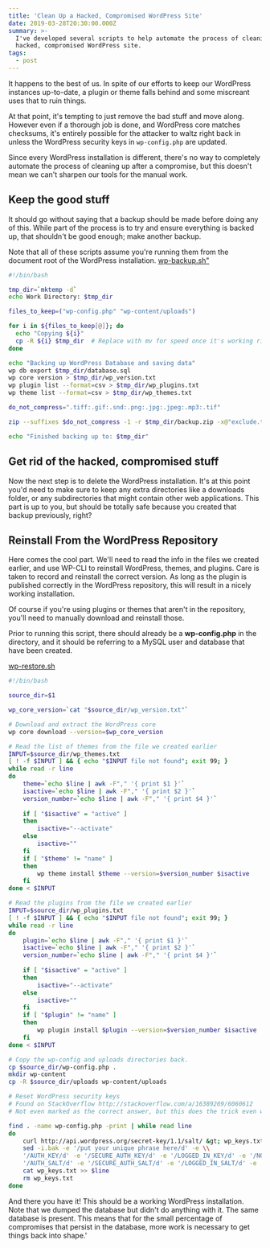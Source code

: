 ```yaml
---
title: 'Clean Up a Hacked, Compromised WordPress Site'
date: 2019-03-28T20:30:00.000Z
summary: >-
  I've developed several scripts to help automate the process of cleaning up a
  hacked, compromised WordPress site.
tags:
  - post
---
```

It happens to the best of us. In spite of our efforts to keep our WordPress instances up-to-date, a plugin or theme falls behind and some miscreant uses that to ruin things.

At that point, it's tempting to just remove the bad stuff and move along. However even if a thorough job is done, and WordPress core matches checksums, it's entirely possible for the attacker to waltz right back in unless the WordPress security keys in <code>wp-config.php</code> are updated.

Since every WordPress installation is different, there's no way to completely automate the process of cleaning up after a compromise, but this doesn't mean we can't sharpen our tools for the manual work.
<h2>Keep the good stuff</h2>
It should go without saying that a backup should be made before doing any of this. While part of the process is to try and ensure everything is backed up, that shouldn't be good enough; make another backup.

Note that all of these scripts assume you're running them from the document root of the WordPress installation.
<a href="https://gist.githubusercontent.com/thursby/7395ce457ae6b1fbe49fee6d1e41cd20/raw/3c95ab2000bc9ed8c951d6d89ce5452117acf614/wp-backup.sh">wp-backup.sh"</a>

```bash
#!/bin/bash

tmp_dir=`mktemp -d`
echo Work Directory: $tmp_dir

files_to_keep=("wp-config.php" "wp-content/uploads")

for i in ${files_to_keep[@]}; do
  echo "Copying ${i}"
  cp -R ${i} $tmp_dir  # Replace with mv for speed once it's working right
done

echo "Backing up WordPress Database and saving data"
wp db export $tmp_dir/database.sql
wp core version > $tmp_dir/wp_version.txt
wp plugin list --format=csv > $tmp_dir/wp_plugins.txt
wp theme list --format=csv > $tmp_dir/wp_themes.txt

do_not_compress=".tiff:.gif:.snd:.png:.jpg:.jpeg:.mp3:.tif"

zip --suffixes $do_not_compress -1 -r $tmp_dir/backup.zip -x@"exclude.txt" .

echo "Finished backing up to: $tmp_dir"
```
## Get rid of the hacked, compromised stuff
Now the next step is to delete the WordPress installation. It's at this point you'd need to make sure to keep any extra directories like a downloads folder, or any subdirectories that might contain other web applications. This part is up to you, but should be totally safe because you created that backup previously, right?

## Reinstall From the WordPress Repository
Here comes the cool part. We'll need to read the info in the files we created earlier, and use WP-CLI to reinstall WordPress, themes, and plugins. Care is taken to record and reinstall the correct version. As long as the plugin is published correctly in the WordPress repository, this will result in a nicely working installation.

Of course if you're using plugins or themes that aren't in the repository, you'll need to manually download and reinstall those.

Prior to running this script, there should already be a **wp-config.php** in the directory, and it should be referring to a MySQL user and database that have been created.

<a href="https://gist.githubusercontent.com/thursby/541f415c5751e1d656d67ab177eab9e3/raw/3f3c1ca59d957e6d48460b63a286498b2e09fec5/wp-restore.sh">wp-restore.sh</a>

```bash
#!/bin/bash

source_dir=$1

wp_core_version=`cat "$source_dir/wp_version.txt"`

# Download and extract the WordPress core
wp core download --version=$wp_core_version

# Read the list of themes from the file we created earlier
INPUT=$source_dir/wp_themes.txt
[ ! -f $INPUT ] && { echo "$INPUT file not found"; exit 99; }
while read -r line
do
	theme=`echo $line | awk -F"," '{ print $1 }'`
	isactive=`echo $line | awk -F"," '{ print $2 }'`
	version_number=`echo $line | awk -F"," '{ print $4 }'`
	
	if [ "$isactive" = "active" ]
	then
		isactive="--activate"
	else
		isactive=""
	fi
	if [ "$theme" != "name" ]
	then
		wp theme install $theme --version=$version_number $isactive
	fi
done < $INPUT

# Read the plugins from the file we created earlier
INPUT=$source_dir/wp_plugins.txt
[ ! -f $INPUT ] && { echo "$INPUT file not found"; exit 99; }
while read -r line
do
	plugin=`echo $line | awk -F"," '{ print $1 }'`
	isactive=`echo $line | awk -F"," '{ print $2 }'`
	version_number=`echo $line | awk -F"," '{ print $4 }'`
	
	if [ "$isactive" = "active" ]
	then
		isactive="--activate"
	else
		isactive=""
	fi
	if [ "$plugin" != "name" ]
	then
		wp plugin install $plugin --version=$version_number $isactive
	fi
done < $INPUT

# Copy the wp-config and uploads directories back.
cp $source_dir/wp-config.php .
mkdir wp-content
cp -R $source_dir/uploads wp-content/uploads

# Reset WordPress security keys
# Found on StackOverflow http://stackoverflow.com/a/16389269/6060612
# Not even marked as the correct answer, but this does the trick even with existing keys

find . -name wp-config.php -print | while read line
do
    curl http://api.wordpress.org/secret-key/1.1/salt/ &gt; wp_keys.txt
    sed -i.bak -e '/put your unique phrase here/d' -e \\
    '/AUTH_KEY/d' -e '/SECURE_AUTH_KEY/d' -e '/LOGGED_IN_KEY/d' -e '/NONCE_KEY/d' -e \\
    '/AUTH_SALT/d' -e '/SECURE_AUTH_SALT/d' -e '/LOGGED_IN_SALT/d' -e '/NONCE_SALT/d' $line
    cat wp_keys.txt >> $line
    rm wp_keys.txt
done
```
And there you have it! This should be a working WordPress installation. Note that we dumped the database but didn't do anything with it. The same database is present. This means that for the small percentage of compromises that persist in the database, more work is necessary to get things back into shape.'
